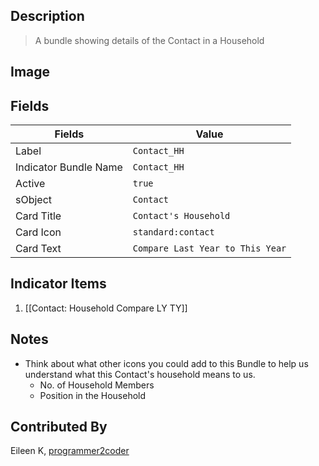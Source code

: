 ## Description
> A bundle showing details of the Contact in a Household

## Image

## Fields

| Fields | Value 
|-----------|-----------|
|Label|`Contact_HH`
|Indicator Bundle Name|`Contact_HH`
|Active|`true`
|sObject|`Contact`
|Card Title|`Contact's Household`
|Card Icon|`standard:contact`
|Card Text|`Compare Last Year to This Year`

## Indicator Items
1. [[Contact: Household Compare LY TY]]

## Notes
* Think about what other icons you could add to this Bundle to help us understand what this Contact's household means to us.
  * No. of Household Members
  * Position in the Household

## Contributed By
Eileen K, [programmer2coder](https://github.com/programmer2coder) 